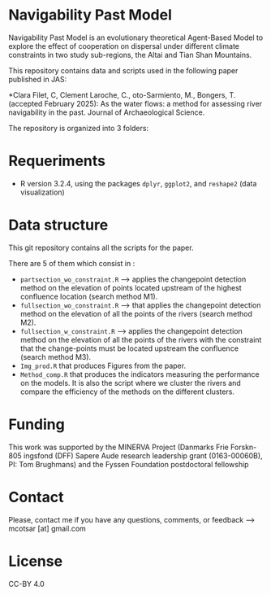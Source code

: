 # Navigability Past Model

Navigability Past Model is an evolutionary theoretical Agent-Based Model to explore the effect of cooperation on dispersal under different climate constraints in two study sub-regions, the Altai and Tian Shan Mountains. 

This repository contains data and scripts used in the following paper published in JAS:

*Clara Filet, C, Clement Laroche, C., oto-Sarmiento, M., Bongers, T. (accepted February 2025):  As the water flows: a method for assessing river navigability in the past. Journal of Archaeological Science. 



The repository is organized into 3 folders: 


# Requeriments

* R version 3.2.4, using the packages `dplyr`, `ggplot2`, and `reshape2` (data visualization)

# Data structure

This git repository contains all the scripts for the paper.

There are 5 of them which consist in : 

* `partsection_wo_constraint.R` --> applies the changepoint detection method on the elevation of points located upstream of the highest confluence location (search method M1). 
* `fullsection_wo_constraint.R` --> that applies the changepoint detection method on the elevation of all the points of the rivers (search method M2).
* `fullsection_w_constraint.R` --> applies the changepoint detection method on the elevation of all the points of the rivers with the constraint that the change-points must be located upstream the confluence (search method M3).
* `Img_prod.R` that produces Figures from the paper.
* `Method_comp.R` that produces the indicators measuring the performance on the models. It is also the script where we cluster the rivers and compare the efficiency of the methods on the different clusters.



# Funding

This work was supported by the MINERVA Project (Danmarks Frie Forskn-805
ingsfond (DFF) Sapere Aude research leadership grant (0163-00060B), PI: Tom
Brughmans) and the Fyssen Foundation postdoctoral fellowship

# Contact

Please, contact me if you have any questions, comments, or feedback --> mcotsar [at] gmail.com

# License
CC-BY 4.0





